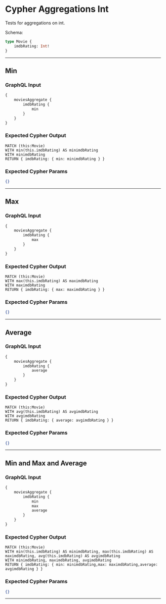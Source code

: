 # Cypher Aggregations Int

Tests for aggregations on int.

Schema:

```graphql
type Movie {
    imdbRating: Int!
}
```

---

## Min

### GraphQL Input

```graphql
{
    moviesAggregate {
        imdbRating {
            min
        }
    }
}
```

### Expected Cypher Output

```cypher
MATCH (this:Movie)
WITH min(this.imdbRating) AS minimdbRating
WITH minimdbRating
RETURN { imdbRating: { min: minimdbRating } }
```

### Expected Cypher Params

```json
{}
```

---

## Max

### GraphQL Input

```graphql
{
    moviesAggregate {
        imdbRating {
            max
        }
    }
}
```

### Expected Cypher Output

```cypher
MATCH (this:Movie)
WITH max(this.imdbRating) AS maximdbRating
WITH maximdbRating
RETURN { imdbRating: { max: maximdbRating } }
```

### Expected Cypher Params

```json
{}
```

---

## Average

### GraphQL Input

```graphql
{
    moviesAggregate {
        imdbRating {
            average
        }
    }
}
```

### Expected Cypher Output

```cypher
MATCH (this:Movie)
WITH avg(this.imdbRating) AS avgimdbRating
WITH avgimdbRating
RETURN { imdbRating: { average: avgimdbRating } }
```

### Expected Cypher Params

```json
{}
```

---

## Min and Max and Average

### GraphQL Input

```graphql
{
    moviesAggregate {
        imdbRating {
            min
            max
            average
        }
    }
}
```

### Expected Cypher Output

```cypher
MATCH (this:Movie)
WITH min(this.imdbRating) AS minimdbRating, max(this.imdbRating) AS maximdbRating, avg(this.imdbRating) AS avgimdbRating
WITH minimdbRating, maximdbRating, avgimdbRating
RETURN { imdbRating: { min: minimdbRating,max: maximdbRating,average: avgimdbRating } }
```

### Expected Cypher Params

```json
{}
```

---
